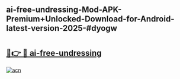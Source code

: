 ## ai-free-undressing-Mod-APK-Premium+Unlocked-Download-for-Android-latest-version-2025-#dyogw

# <h2><a href="https://bedroomkl.my?title=ai-free-undressing&ref=20M">🔗👉 🔴 ai-free-undressing</a></h2>

[![acn](https://github.com/user-attachments/assets/0f9c940e-d8b0-45ae-aac7-cd30a18b3e1c)](https://bedroomkl.my?title=ai-free-undressing&ref=20M)

